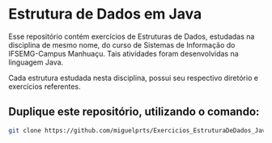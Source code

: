 # Estrutura de Dados em Java

Esse repositório contém exercícios de Estruturas de Dados, estudadas na disciplina de mesmo nome, do curso de Sistemas de Informação do IFSEMG-Campus Manhuaçu. Tais atividades foram desenvolvidas na linguagem Java.

Cada estrutura estudada nesta disciplina, possui seu respectivo diretório e exercícios referentes.

## Duplique este repositório, utilizando o comando:
```bash
git clone https://github.com/miguelprts/Exercicios_EstruturaDeDados_Java